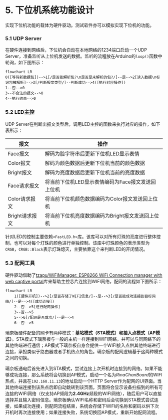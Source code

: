 # 5. 下位机系统功能设计

实现下位机功能的载体为硬件驱动。测试软件亦可以模拟实现下位机的功能。

### 5.1 UDP Server

在硬件连接到网络后，下位机会自动在本地网络的1234端口启动一个UDP Server，准备监听从上位机发送的数据。监听的流程放在Arduino的`loop()`函数中轮询，如下图所示：

```mermaid
flowchart LR
0([等待新数据包])-->1[/是否能解析包?\n是否是未解析的包?/]--是-->2[读入数据\n标记包被解析]-->3[/判断报文类型/]--判断成功-->4([执行对应操作])
1--否-->0
3--不合法的报文-->0
4--执行结束-->0
```

### 5.2 LED主控

UDP Server在判断出报文类型后，调用LED主控的函数来执行对应的操作，如下表所示：

| 报文           | 操作                                              |
| -------------- | ------------------------------------------------- |
| Face报文       | 解码为脸字符串后更新下位机LED显示表情             |
| Color报文      | 解码为颜色数据后更新下位机当前的颜色数据          |
| Bright报文     | 解码为亮度数据后更新下位机当前的亮度数据          |
| Face请求报文   | 将当前下位机LED显示表情编码为Face报文发送回上位机 |
| Color请求报文  | 将当前下位机颜色数据编码为Color报文发送回上位机   |
| Bright请求报文 | 将当前下位机亮度数据编码为Bright报文发送回上位机  |

针对LED的控制主要依赖`<FastLED.h>`库。该库可以对所有灯珠的亮度进行整体控制，也可以对每个灯珠的颜色进行单独控制。该库中灯珠颜色的表示类型为`CRGB`，`CRGB::Black`表示灯珠熄灭，主要依靠这个来判断LED的开闭情况。

### 5.3 配网工具

硬件驱动借助了[tzapu/WiFiManager: ESP8266 WiFi Connection manager with web captive portal](https://github.com/tzapu/WiFiManager)库来帮助主控芯片连接到WIFI网络，配网的流程如下图所示：

```mermaid
flowchart LR
    1([硬件开机])-->2[/是否存储了WIFI信息/]--是-->3[/是否能成功连接到目标网络/]--是-->4([成功连接])
    2--否-->5[进行配网操作]
    3--否-->5
    5-->6[/配网是否成功/]--是-->4
    6--否-->5
```

璃奈板硬件配备的网卡有两种模式：**基站模式（STA模式）**和**接入点模式（AP模式）**。STA模式下璃奈板与一般的主机一样连接到WIFI网络，并可以与同网络下的其他终端进行通信；AP模式下璃奈板自身会提供一个WIFI接入点供其他终端进行连接，承担类似于路由器或者手机热点的角色。璃奈板的配网逻辑基于这两种模式之间的切换。

璃奈板通电后首先进入到STA模式，尝试连接上次开机时连接到的网络。如果不能够成功连接，那么系统将会切换到AP模式，启动一个名为*RinaChanBoard*的WIFI热点，并且在`192.168.11.13`的地址启动一个HTTP Server作为配网的UI界面。当其他终端连接到该热点后即自动跳转到该页面。页面将会显示设备扫描到的所有可连接的WIFI网络（仅支持AP频段为**2.4GHz**频段的WIFI网络），随后用户可以直接选择并且输入密码信息。璃奈板确认WIFI名称和密码后会切换到STA模式尝试连接，如果成功连接，则配网流程结束，系统会存储下WIFI的名称和密码以供下次开机时再次连接使用；如果连接失败，系统切换回AP模式，重新开始配网流程。